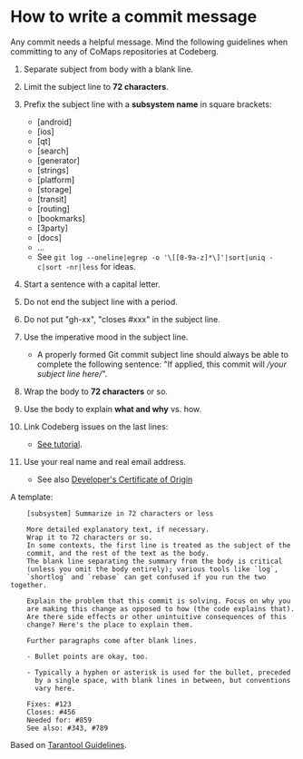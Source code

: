 # How to write a commit message

Any commit needs a helpful message. Mind the following guidelines when committing to any of CoMaps repositories at Codeberg.

1. Separate subject from body with a blank line.
2. Limit the subject line to **72 characters**.
3. Prefix the subject line with a **subsystem name** in square brackets:

   - [android]
   - [ios]
   - [qt]
   - [search]
   - [generator]
   - [strings]
   - [platform]
   - [storage]
   - [transit]
   - [routing]
   - [bookmarks]
   - [3party]
   - [docs]
   - ...
   - See `git log --oneline|egrep -o '\[[0-9a-z]*\]'|sort|uniq -c|sort -nr|less` for ideas.

4. Start a sentence with a capital letter.
5. Do not end the subject line with a period.
6. Do not put "gh-xx", "closes #xxx" in the subject line.
7. Use the imperative mood in the subject line.

   - A properly formed Git commit subject line should always be able to complete
     the following sentence: "If applied, this commit will _/your subject line here/_".

8. Wrap the body to **72 characters** or so.
9. Use the body to explain **what and why** vs. how.
10. Link Codeberg issues on the last lines:

    - [See tutorial](https://help.github.com/articles/closing-issues-via-commit-messages).

11. Use your real name and real email address.

    - See also [Developer's Certificate of Origin](DCO.md)

A template:

```
    [subsystem] Summarize in 72 characters or less

    More detailed explanatory text, if necessary.
    Wrap it to 72 characters or so.
    In some contexts, the first line is treated as the subject of the
    commit, and the rest of the text as the body.
    The blank line separating the summary from the body is critical
    (unless you omit the body entirely); various tools like `log`,
    `shortlog` and `rebase` can get confused if you run the two together.

    Explain the problem that this commit is solving. Focus on why you
    are making this change as opposed to how (the code explains that).
    Are there side effects or other unintuitive consequences of this
    change? Here's the place to explain them.

    Further paragraphs come after blank lines.

    - Bullet points are okay, too.

    - Typically a hyphen or asterisk is used for the bullet, preceded
      by a single space, with blank lines in between, but conventions
      vary here.

    Fixes: #123
    Closes: #456
    Needed for: #859
    See also: #343, #789
```

Based on [Tarantool Guidelines](https://www.tarantool.io/en/doc/latest/dev_guide/developer_guidelines/#how-to-write-a-commit-message).
